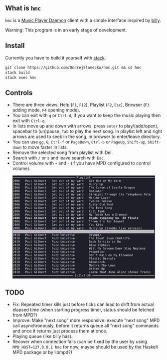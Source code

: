 What is `hmc`
-------------

`hmc` is a
[Music Player Daemon](https://www.musicpd.org/)
client with a simple interface inspired by
[billy](http://www.sheepfriends.com/index-page=billy.html).

Warning: This program is in an early stage of development.

Install
-------

Currently you have to build it yourself with [stack](https://docs.haskellstack.org/en/stable/README/).

    git clone https://github.com/OndrejSlamecka/hmc.git && cd hmc
    stack build
    stack exec hmc

Controls
--------

* There are three views: Help (`F1`, `F12`), Playlist (`F2`, `Esc`), Browser (`F3`
  adding mode, `F4` opening mode).
* You can exit with `q` or `Ctrl-d`, if you want to keep the music
  playing then exit with `Ctrl-q`.
* In lists move up and down with arrows, press `enter` to play/(add/open),
  spacebar to (un)pause, `Tab` to play the next song. In playlist left
  and right arrows are used to seek in the song, in browser to
  enter/leave directory.
* You can use `gg`, `G`, `Ctrl-f` or `PageDown`, `Ctrl-b` or `PageUp`, `Shift-up`,
  `Shift-down` to move faster in lists.
* Remove the selected song from playlist with Del.
* Search with `/` or `s` and leave search with `Esc`.
* Control volume with `+` and `-` (if you have MPD configured to control volume).


![Playlist view](screenshot.jpg)


TODO
----

* Fix: Repeated timer kills just before ticks can lead to drift from actual elapsed time (when starting progress timer, status should be fetched from MPD?)
* Improve: Make "next song" more responsive: execute "next song" MPD call asynchronously, before it returns queue all "next song" commands and once it returns just process them at once.
* Playing queue (like billy has).
* Recover when connection fails (can be fixed by the user by using `MPD_HOST=127.0.0.1 hmc` for now, maybe
  should be used by the Haskell MPD package or by libmpd?)
